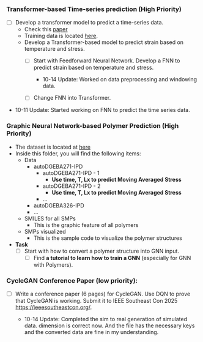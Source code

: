 
### Transformer-based Time-series prediction (High Priority)
* [ ] Develop a transformer model to predict a time-series data. 
  * Check this [paper](./../../../Reference/Polymer%20paper.pdf)
  * Training data is located [here](./../../../../Khan/Polymer_Data/Transformer-based/).
  * Develop a Transformer-based model to predict strain based on temperature and stress. 
    * [ ] Start with Feedforward Neural Network. Develop a FNN to predict strain based on temperature and stress.
    
      * 10-14 Update: Worked on data preprocessing and windowing data.

    * [ ] Change FNN into Transformer. 

* 10-11 Update: Started working on FNN to predict the time series data.


### Graphic Neural Network-based Polymer Prediction (High Priority)
* The dataset is located at [here](./../../../Polymer_Data/Graphic%20Neural%20Network-based/)
* Inside this folder, you will find the following items:
  * Data
    * autoDGEBA271-IPD
      * autoDGEBA271-IPD - 1
        * **Use time, T, Lx to predict Moving Averaged Stress**
      * autoDGEBA271-IPD - 2
        * **Use time, T, Lx to predict Moving Averaged Stress**
      * ...
    * autoDGEBA326-IPD
    * ...
  * SMILES for all SMPs
    * This is the graphic feature of all polymers
  * SMPs visualized
    * This is the sample code to visualize the polymer structures
* **Task**
  * [ ] Start with how to convert a polymer structure into GNN input. 
    * [ ] Find **a tutorial to learn how to train a GNN** (especially for GNN with Polymers).  

### CycleGAN Conference Paper (low priority): 
  * [ ] Write a conference paper (6 pages) for CycleGAN. Use DQN to prove that CycleGAN is working. Submit it to IEEE Southeast Con 2025 https://ieeesoutheastcon.org/. 

    * 10-14 Update: Completed the sim to real generation of simulated data. dimension is correct now. And the file has the necessary keys and the converted data are fine in my understanding.

